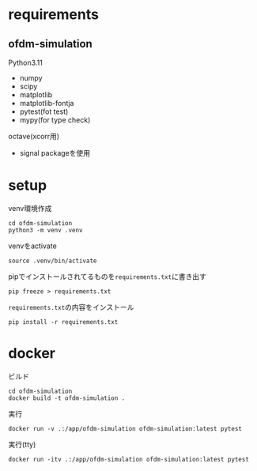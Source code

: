 # requirements
## ofdm-simulation
Python3.11
  - numpy
  - scipy
  - matplotlib
  - matplotlib-fontja
  - pytest(fot test)
  - mypy(for type check)

octave(xcorr用)
  - signal packageを使用
# setup

venv環境作成
```
cd ofdm-simulation
python3 -m venv .venv
```

venvをactivate
```
source .venv/bin/activate
```

pipでインストールされてるものを`requirements.txt`に書き出す
```
pip freeze > requirements.txt
```

`requirements.txt`の内容をインストール
```
pip install -r requirements.txt
```

# docker
ビルド
```
cd ofdm-simulation
docker build -t ofdm-simulation .
```
実行
```
docker run -v .:/app/ofdm-simulation ofdm-simulation:latest pytest
```
実行(tty)
```
docker run -itv .:/app/ofdm-simulation ofdm-simulation:latest pytest
```